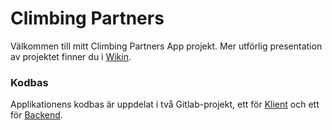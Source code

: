 # Climbing Partners

Välkommen till mitt Climbing Partners App projekt. Mer utförlig presentation av projektet finner du i [Wikin](https://gitlab.lnu.se/1dv613/student/es225kz/project/-/wikis/home). 

### Kodbas

Applikationens kodbas är uppdelat i två Gitlab-projekt, ett för [Klient](https://gitlab.lnu.se/1dv613/student/es225kz/projects/klient-climbing-partners) och ett för [Backend](https://gitlab.lnu.se/1dv613/student/es225kz/projects/backend-climbing-partners). 
